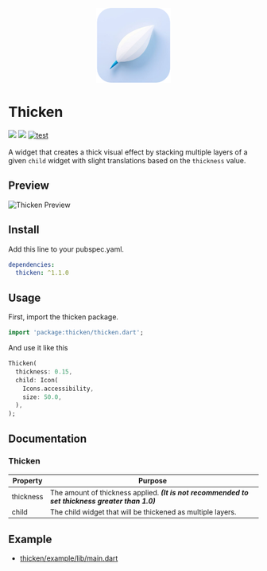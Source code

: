 <p align="center">
  <img src="https://github.com/Nialixus/thicken/blob/38cfe510ce50ec40b4dd2ed7fada365bf16f89d0/logo.png" alt="Thicken Logo" width="150">
</p>

# Thicken

<a href='https://pub.dev/packages/thicken'><img src='https://img.shields.io/pub/v/thicken.svg?logo=flutter&color=blue&style=flat-square'/></a>
<a href="https://codecov.io/gh/Nialixus/thicken"><img src="https://codecov.io/gh/Nialixus/thicken/graph/badge.svg?token=T66X1R33QE"/></a>
<a href="https://github.com/Nialixus/thicken/actions"><img src="https://github.com/Nialixus/thicken/actions/workflows/test_coverage.yaml/badge.svg" alt="test"/></a>
\
\
A widget that creates a thick visual effect by stacking multiple layers of a given `child` widget with slight translations based on the `thickness` value.

## Preview
<img src="https://github.com/user-attachments/assets/c663a3fe-1410-47d0-a802-2b085b7cf551" alt="Thicken Preview" width="1280">


## Install

Add this line to your pubspec.yaml.

```yaml
dependencies:
  thicken: ^1.1.0
```

## Usage

First, import the thicken package.

```dart
import 'package:thicken/thicken.dart';
```

And use it like this

```dart
Thicken(
  thickness: 0.15,
  child: Icon(
    Icons.accessibility,
    size: 50.0,
  ),
);
```

## Documentation

### Thicken

| Property           | Purpose                                                                                                           |
| ------------------ | ----------------------------------------------------------------------------------------------------------------- |
| thickness          | The amount of thickness applied. _**(It is not recommended to set thickness greater than 1.0)**_                  |
| child              | The child widget that will be thickened as multiple layers.                                                       |

## Example

- <a href="https://github.com/Nialixus/thicken/blob/master/example/lib/main.dart">thicken/example/lib/main.dart</a>
